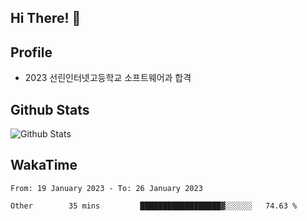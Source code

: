 ## Hi There! 👋

## Profile

-   2023 선린인터넷고등학교 소프트웨어과 합격

## Github Stats

![Github Stats](https://github-readme-stats.vercel.app/api/top-langs/?username=NY0510&theme=tokyonight&hide_border=true&layout=compact)

## WakaTime

<!--START_SECTION:waka-->

```text
From: 19 January 2023 - To: 26 January 2023

Other        35 mins         ██████████████████▓░░░░░░   74.63 %
```

<!--END_SECTION:waka-->
